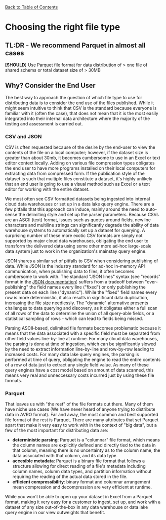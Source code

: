 [Back to Table of Contents](../README.md)
# Choosing the right file type

## TL:DR - We recommend Parquet in almost all cases
__[SHOULD]__ Use Parquet file format for data distribution of > one file of shared schema or total dataset size of > 30MB

## Why? Consider the End User
The best way to approach the question of which file type to use for distributing data is to consider the end use of the files published. While it might seem intuitive to think that CSV is the standard because everyone is familiar with it (often the case), that does not mean that it is the most easily integrated into their internal data architecture where the majority of the testing and assessment is carried out.  

### CSV and JSON
CSV is often requested because of the desire by the end-user to view the contents of the file on a local computer; however, if the dataset size is greater than about 30mb, it becomes cumbersome to use in an Excel or text editor context locally. Adding on various file compression types obligates the end user to have more programs installed on their local computers for extracting data from compressed form. If the publication style of the dataset is such that multiple files constitute a dataset, it's highly unlikely that an end user is going to use a visual method such as Excel or a text editor for working with the entire dataset. 

We most often see CSV formatted datasets being ingested into internal cloud data warehouses or set up in a data lake query engine. There are a few pitfalls that this approach can induce, mainly around the need to auto-sense the delimiting style and set up the parser parameters. Because CSVs are an ASCII (text) format, issues such as quotes around fields, newline characters and multiline strings can significantly degrade the ability of data warehouse systems to automatically set up a dataset for querying. A surprising number of these more exotic CSV formats are simply not supported by major cloud data warehouses, obligating the end user to transform the delivered data using some other more ad-hoc large-scale data system just to work in the organization's mainstay query engine.   

JSON shares a similar set of pitfalls to CSV when considering publishing of data. While JSON is the industry standard for ad-hoc in-memory API communication, when publishing data to files, it often becomes cumbersome to work with. The standard "JSON lines" syntax (see "records" format in the [JSON documentation](json.md)) suffers from a tradeoff between "over-publishing" the field names every line ("fixed") or only publishing the present data on each line ("dynamic"). While the "fixed" field names every row is more deterministic, it also results in significant data duplication, increasing the file size needlessly. The "dynamic" alternative presents challenges to data querying and discovery, as it obligates either a full scan of all rows of the data to determine the union of all query-able fields, or a statistical sampling of rows - which can lead to fields being missed.

Parsing ASCII-based, delimited file formats becomes problematic because it means that the data associated with a specific field must be separated from other field values line-by-line at runtime. For many cloud data warehouses, the parsing is done at time of ingestion, which can be significantly slowed by the need to extract information line-by-line and row-by-row leading to increased costs. For many data lake query engines, the parsing is performed at time of query, obligating the engine to read the entire contents of a row of data just to extract any single field value. As many of these query engines have a cost model based on amount of data scanned, this means very real and unneccessary costs incurred just by using these file formats.  

### Parquet
That leaves us with "the rest" of the file formats out there. Many of them have niche use cases (We have never heard of anyone trying to distribute data in AVRO format). Far and away, the most common and best supported file format of the rest is Parquet. There are many attributes that set Parquet apart that make it very easy to work with in the context of "big data", but a few of the most important for distributing data are:
- __deterministic parsing__: Parquet is a "columnar" file format, which means the column names are explicitly defined and directly tied to the data in that column, meaning there is no uncertainty as to the column name, the data associated with that column, and its data type. 
- __accesible metadata__: Parquet is a binary file format that follows a structure allowing for direct reading of a file's metadata including column names, column data types, and partition information without requiring the reading of the actual data stored in the file.
- __efficient compressibility__: binary format and columnar arrangement mean compression and decompression are very efficient at runtime. 

While you won't be able to open up your dataset in Excel from a Parquet format, making it very easy for a customer to ingest, set up, and work with a dataset of any size out-of-the-box in any data warehouse or data lake query engine in our view outweights that benefit. 


